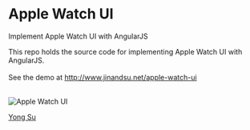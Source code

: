 # Apple Watch UI
Implement Apple Watch UI with AngularJS

This repo holds the source code for implementing Apple Watch UI with AngularJS. <br/><br/>
See the demo at http://www.jinandsu.net/apple-watch-ui <br/><br/>

![Apple Watch UI](app/images/apple-watch-ui.png)

[Yong Su](http://www.jinandsu.net/)